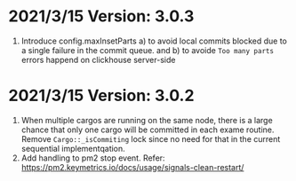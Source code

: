 
2021/3/15 Version: 3.0.3
===
 1. Introduce config.maxInsetParts a) to avoid local commits blocked due to a single failure in the commit queue. and b) to avoide `Too many parts` errors happend on clickhouse server-side

2021/3/15 Version: 3.0.2
===
 1. When multiple cargos are running on the same node, there is a large chance that only one cargo will be committed in each exame routine. Remove `Cargo::_isCommiting` lock since no need for that in the current sequential implementqation.
 2. Add handling to pm2 stop event. Refer: https://pm2.keymetrics.io/docs/usage/signals-clean-restart/





